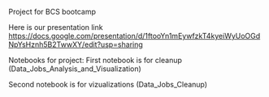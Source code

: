 Project for BCS bootcamp

Here is our presentation link
https://docs.google.com/presentation/d/1ftooYn1mEywfzkT4kyeiWyUoOGdNpYsHznh5B2TwwXY/edit?usp=sharing

Notebooks for project:
First notebook is for cleanup (Data_Jobs_Analysis_and_Visualization)


Second notebook is for vizualizations (Data_Jobs_Cleanup)
